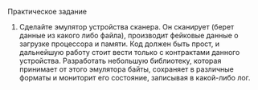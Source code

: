 Практическое задание

1. Сделайте эмулятор устройства сканера. Он сканирует (берет данные из какого либо файла),
производит фейковые данные о загрузке процессора и памяти. Код должен быть прост, и
дальнейшую работу стоит вести только с контрактами данного устройства. Разработать
небольшую библиотеку, которая принимает от этого эмулятора байты, сохраняет в различные
форматы и мониторит его состояние, записывая в какой-либо лог.